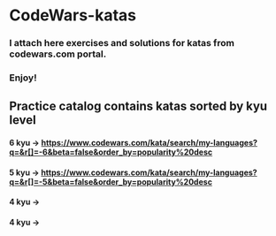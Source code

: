 # CodeWars-katas

### I attach here exercises and solutions for katas from codewars.com portal.
### Enjoy!


## Practice catalog contains katas sorted by kyu level
#### 6 kyu -> https://www.codewars.com/kata/search/my-languages?q=&r[]=-6&beta=false&order_by=popularity%20desc
#### 5 kyu -> https://www.codewars.com/kata/search/my-languages?q=&r[]=-5&beta=false&order_by=popularity%20desc
#### 4 kyu -> 
#### 4 kyu -> 
